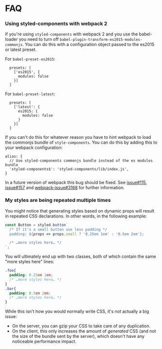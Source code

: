 # FAQ

### Using styled-components with webpack 2

If you're using `styled-components` with webpack 2 and you use the babel-loader you need to turn off `babel-plugin-transform-es2015-modules-commonjs`. You can do this with a configuration object passed to the es2015 or latest preset.

For `babel-preset-es2015`:
```JS
  presets: [
    ['es2015', {
      modules: false
    }]
  ]
```

For `babel-preset-latest`:
```JS
  presets: [
    ['latest': {
      es2015: {
        modules: false
      }
    }]
  ]
```

If you can't do this for whatever reason you have to hint webpack to load the commonjs bundle of `style-components`. You can do this by adding this to your webpack configuration:

```JS
alias: {
  // Use styled-components commonjs bundle instead of the es modules bundle
  'styled-components$': 'styled-components/lib/index.js',
}
```

In a future version of webpack this bug should be fixed. See [issue#115](https://github.com/styled-components/styled-components/issues/115), [issue#157](https://github.com/styled-components/styled-components/issues/157) and [webpack-issue#3168](https://github.com/webpack/webpack/issues/3168) for further information.

### My styles are being repeated multiple times

You might notice that generating styles based on dynamic props will result in repeated CSS declarations. In other words, in the following example:

```js
const Button = styled.button`
  /* If it's a small button use less padding */
  padding: ${props => props.small ? '0.25em 1em' : '0.5em 2em'};

  /* …more styles here… */
`;
```

You will ultimately end up with two classes, both of which contain the same "more styles here" lines:

```css
.foo{
  padding: 0.25em 1em;
  /* …more styles here… */
}
.bar{
  padding: 0.5em 2em;
  /* …more styles here… */
}
```

While this isn't how you would normally write CSS, it's not actually a big issue:

- On the server, you can gzip your CSS to take care of any duplication.
- On the client, this only increases the amount of *generated* CSS (and not the size of the bundle sent by the server), which doesn't have any noticeable performance impact. 
